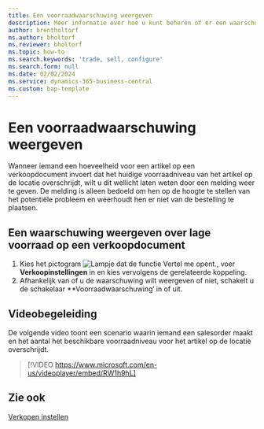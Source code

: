```yaml
---
title: Een voorraadwaarschuwing weergeven
description: Meer informatie over hoe u kunt beheren of er een waarschuwing wordt weergegeven wanneer een bestelaantal de voorraadniveaus voor een artikel overschrijdt.
author: brentholtorf
ms.author: bholtorf
ms.reviewer: bholtorf
ms.topic: how-to
ms.search.keywords: 'trade, sell, configure'
ms.search.form: null
ms.date: 02/02/2024
ms.service: dynamics-365-business-central
ms.custom: bap-template
---
```


# Een voorraadwaarschuwing weergeven

Wanneer iemand een hoeveelheid voor een artikel op een verkoopdocument invoert dat het huidige voorraadniveau van het artikel op de locatie overschrijdt, wilt u dit wellicht laten weten door een melding weer te geven. De melding is alleen bedoeld om hen op de hoogte te stellen van het potentiële probleem en weerhoudt hen er niet van de bestelling te plaatsen.

## Een waarschuwing weergeven over lage voorraad op een verkoopdocument

1. Kies het pictogram ![Lampje dat de functie Vertel me opent.](media/ui-search/search_small.png "Vertel me wat u wilt doen"), voer **Verkoopinstellingen** in en kies vervolgens de gerelateerde koppeling.
1. Afhankelijk van of u de waarschuwing wilt weergeven of niet, schakelt u de schakelaar **Voorraadwaarschuwing′ in of uit.

## Videobegeleiding

De volgende video toont een scenario waarin iemand een salesorder maakt en het aantal het beschikbare voorraadniveau voor het artikel op de locatie overschrijdt.

> [!VIDEO https://www.microsoft.com/en-us/videoplayer/embed/RW1h9hL]

## Zie ook

[Verkopen instellen](sales-setup-sales.md)
